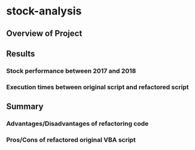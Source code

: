 # stock-analysis

## Overview of Project

## Results

### Stock performance between 2017 and 2018

### Execution times between original script and refactored script

## Summary

### Advantages/Disadvantages of refactoring code

### Pros/Cons of refactored original VBA script
